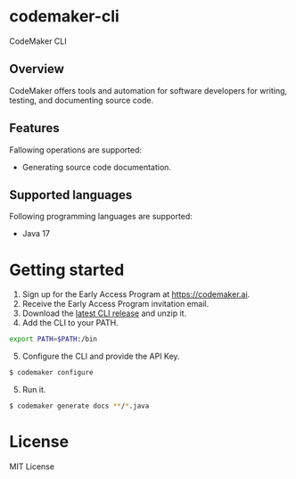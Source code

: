 # codemaker-cli

CodeMaker CLI

## Overview

CodeMaker offers tools and automation for software developers for writing, testing, and documenting source code.

## Features

Fallowing operations are supported:

* Generating source code documentation.

## Supported languages

Following programming languages are supported:

* Java 17

# Getting started

1. Sign up for the Early Access Program at https://codemaker.ai.
2. Receive the Early Access Program invitation email. 
3. Download the [latest CLI release](https://github.com/codemakerai/codemaker-cli/releases) and unzip it.
4. Add the CLI to your PATH.

```bash
export PATH=$PATH:/bin
```

5. Configure the CLI and provide the API Key.

```bash
$ codemaker configure
```

5. Run it.

```bash
$ codemaker generate docs **/*.java
```

# License

MIT License